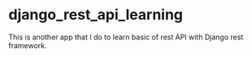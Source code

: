 # django_rest_api_learning
This is another app that I do to learn basic of rest API with Django rest framework. 
